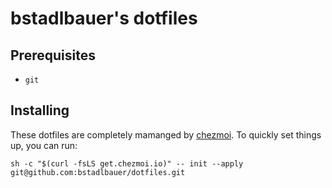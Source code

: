 # bstadlbauer's dotfiles

## Prerequisites
- `git`
 

## Installing
These dotfiles are completely mamanged by [chezmoi](https://www.chezmoi.io/). To quickly set things up, you can run:

```shell
sh -c "$(curl -fsLS get.chezmoi.io)" -- init --apply git@github.com:bstadlbauer/dotfiles.git
```
